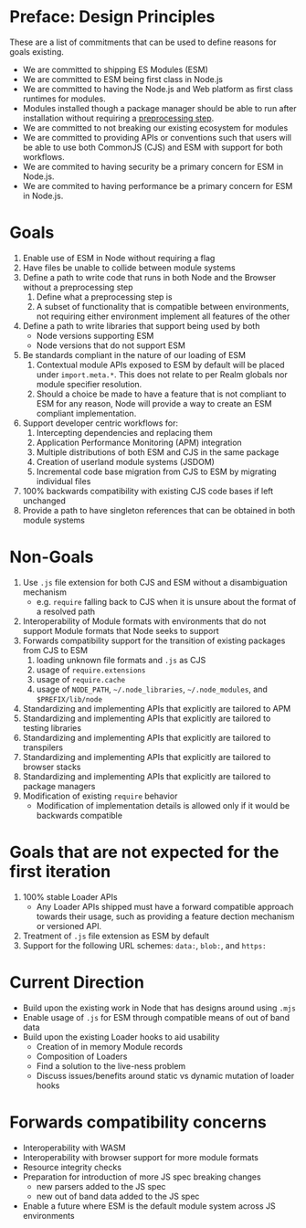 # Preface: Design Principles

These are a list of commitments that can be used to define reasons for goals existing.

* We are committed to shipping ES Modules (ESM)
* We are committed to ESM being first class in Node.js
* We are committed to having the Node.js and Web platform as first class runtimes for modules.
* Modules installed though a package manager should be able to run after installation without requiring a [preprocessing step](#goal-define-preprocessing-step).
* We are committed to not breaking our existing ecosystem for modules
* We are committed to providing APIs or conventions such that users will be able to use both CommonJS (CJS) and ESM with support for both workflows.
* We are commited to having security be a primary concern for ESM in Node.js.
* We are commited to having performance be a primary concern for ESM in Node.js.

# Goals

1. Enable use of ESM in Node without requiring a flag
2. Have files be unable to collide between module systems
3. Define a path to write code that runs in both Node and the Browser without a preprocessing step
    1. <a name="goal-define-preprocessing-step"></a>Define what a preprocessing step is
    2. A subset of functionality that is compatible between environments, not requiring either environment implement all features of the other
4. Define a path to write libraries that support being used by both
    * Node versions supporting ESM
    * Node versions that do not support ESM
5. Be standards compliant in the nature of our loading of ESM
    1. Contextual module APIs exposed to ESM by default will be placed under `import.meta.*`. This does not relate to per Realm globals nor module specifier resolution.
    2. Should a choice be made to have a feature that is not compliant to ESM for any reason, Node will provide a way to create an ESM compliant implementation.
6. Support developer centric workflows for:
    1. Intercepting dependencies and replacing them
    2. Application Performance Monitoring (APM) integration
    3. Multiple distributions of both ESM and CJS in the same package
    4. Creation of userland module systems (JSDOM)
    5. Incremental code base migration from CJS to ESM by migrating individual files
7. 100% backwards compatibility with existing CJS code bases if left unchanged
8. Provide a path to have singleton references that can be obtained in both module systems

# Non-Goals

1. Use `.js` file extension for both CJS and ESM without a disambiguation mechanism
    * e.g. `require` falling back to CJS when it is unsure about the format of a resolved path
2. Interoperability of Module formats with environments that do not support Module formats that Node seeks to support
3. Forwards compatibility support for the transition of existing packages from CJS to ESM
    1. loading unknown file formats and `.js` as CJS
    2. usage of `require.extensions`
    3. usage of `require.cache`
    4. usage of `NODE_PATH`, `~/.node_libraries`, `~/.node_modules`, and `$PREFIX/lib/node`
4. Standardizing and implementing APIs that explicitly are tailored to APM
5. Standardizing and implementing APIs that explicitly are tailored to testing libraries
6. Standardizing and implementing APIs that explicitly are tailored to transpilers
7. Standardizing and implementing APIs that explicitly are tailored to browser stacks
8. Standardizing and implementing APIs that explicitly are tailored to package managers
9. Modification of existing `require` behavior
    * Modification of implementation details is allowed only if it would be backwards compatible

# Goals that are not expected for the first iteration

1. 100% stable Loader APIs
    * Any Loader APIs shipped must have a forward compatible approach towards their usage, such as providing a feature dection mechanism or versioned API.
2. Treatment of `.js` file extension as ESM by default
3. Support for the following URL schemes: `data:`, `blob:`, and `https:`

# Current Direction

* Build upon the existing work in Node that has designs around using `.mjs`
* Enable usage of `.js` for ESM through compatible means of out of band data
* Build upon the existing Loader hooks to aid usability
    * Creation of in memory Module records
    * Composition of Loaders
    * Find a solution to the live-ness problem
    * Discuss issues/benefits around static vs dynamic mutation of loader hooks

# Forwards compatibility concerns

* Interoperability with WASM
* Interoperability with browser support for more module formats
* Resource integrity checks
* Preparation for introduction of more JS spec breaking changes
    * new parsers added to the JS spec
    * new out of band data added to the JS spec
* Enable a future where ESM is the default module system across JS environments